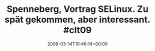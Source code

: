 ---
retweeted: false
source: <a href="http://twitter.com" rel="nofollow">Twitter Web Client</a>
entities:
  hashtags:
  - text: clt09
    indices:
    - '65'
    - '71'
  symbols: []
  user_mentions: []
  urls: []
display_text_range:
- '0'
- '71'
favorite_count: '0'
id_str: '1326543940'
truncated: false
retweet_count: '0'
id: '1326543940'
created_at: Sat Mar 14 10:46:14 +0000 2009
favorited: false
full_text: 'Spenneberg, Vortrag SELinux. Zu spät gekommen, aber interessant. #clt09'
lang: de
tags:
- clt09
- pesos/twitter
date: '2009-03-14T10:46:14+00:00'
src: https://twitter.com/bascht/status/1326543940
original_url: https://twitter.com/bascht/status/1326543940
type: twitter_tweet
text: 'Spenneberg, Vortrag SELinux. Zu spät gekommen, aber interessant. #clt09'
title: 'Spenneberg, Vortrag SELinux. Zu spät gekommen, aber interessant. #clt09'

---